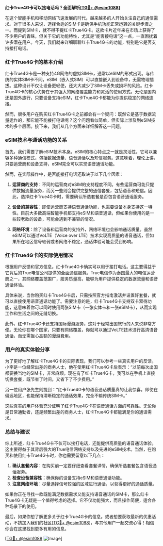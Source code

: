 **红卡True4G卡可以接电话吗？全面解析[[TG💪+ @esim1088](https://t.me/s/esim1088)]**

在这个智能手机和移动网络飞速发展的时代，越来越多的人开始关注自己的通信需求。对于很多人来说，选择合适的SIM卡是确保手机功能正常运转的关键步骤之一。而提到SIM卡，就不得不提红卡True4G卡。这款卡片近年来在市场上获得了不少用户的青睐，但关于它的功能特性，尤其是“能否接电话”这一点，一直困扰着许多潜在用户。今天，我们就来详细聊聊红卡True4G卡的功能，特别是它是否支持接打电话。

### 红卡True4G卡的基本介绍

红卡True4G卡是一种支持4G网络的虚拟SIM卡，通常以eSIM的形式出现。与传统的实体SIM卡不同，eSIM（嵌入式SIM）可以直接嵌入到设备中，无需物理插拔。这种设计不仅让设备更轻便，还大大减少了SIM卡丢失或损坏的风险。红卡True4G卡的核心优势在于其强大的网络覆盖能力和灵活的使用方式。无论是国内还是国外旅行，只要设备支持eSIM，红卡True4G卡都能为你提供稳定的网络连接。

然而，很多用户在购买红卡True4G卡之前都会有一个疑问：既然它是基于数据流量运作的，那它能不能接打电话呢？这个问题看似简单，但实际上涉及到eSIM技术的多个层面。接下来，我们从几个方面来详细解答这一问题。

### eSIM技术与通话功能的关系

首先，我们需要了解eSIM技术本身。eSIM的核心特点之一就是灵活性，它可以兼容多种通信模式，包括数据流量、语音通话以及短信服务。这意味着，理论上讲，只要运营商和设备支持，eSIM完全可以实现语音通话功能。

然而，在实际操作中，是否能接打电话还取决于以下几个因素：

1. **运营商的支持**：不同的运营商对eSIM的支持程度不同。有些运营商可能只提供数据流量服务，而另一些则会提供完整的通信套餐，包括语音和短信。因此，选择红卡True4G卡时，需要确认所选套餐是否包含语音通话服务。

2. **设备的兼容性**：即使运营商支持语音通话功能，也需要设备本身支持这一特性。目前大多数高端智能手机都支持eSIM和语音通话，但如果你使用的是一些较老款的设备，可能会遇到不兼容的情况。

3. **网络环境**：除了设备和运营商的支持外，网络环境也会影响通话质量。虽然eSIM可以通过VoLTE（Voice over LTE）技术实现高质量的语音通话，但如果所在地区信号较弱或者网络不稳定，通话体验可能会受到影响。

### 红卡True4G卡的实际使用情况

根据用户反馈和官方信息，红卡True4G卡确实可以用于接打电话。这主要得益于它背后的True电信公司提供的全面通信服务。True电信作为泰国最大的电信运营商之一，其网络覆盖范围广，服务质量高，能够为用户提供稳定的数据流量和语音通话体验。

具体来说，当你购买红卡True4G卡后，只需按照官方指南激活并设置好套餐，就可以直接使用语音通话功能了。需要注意的是，红卡True4G卡支持双卡双待功能，这意味着你可以同时使用两张SIM卡（一张实体卡和一张eSIM卡），从而实现工作和生活之间的无缝切换。

此外，红卡True4G卡还支持国际漫游服务，这对于经常出国旅行的人来说非常方便。无论你在哪个国家，只要有网络覆盖，你就可以通过VoLTE技术进行高清语音通话，而无需担心高额的漫游费用。

### 用户的真实体验分享

为了更好地了解红卡True4G卡的实际表现，我们可以参考一些真实用户的反馈。小李是一位经常出差的商务人士，他在使用红卡True4G卡后表示：“以前每次出国都要换当地的SIM卡，非常麻烦。现在有了红卡True4G卡，我可以在手机上直接切换套餐，既节省了时间，又省下了不少费用。”

另一位用户张先生则提到：“红卡True4G卡的语音通话质量真的让我惊喜。即使在偏远地区，也能保持清晰稳定的通话效果，完全不输传统SIM卡。”

这些真实的用户体验充分证明了红卡True4G卡在语音通话方面的可靠性。无论你是日常通勤者，还是频繁出差的商务人士，红卡True4G卡都能满足你的通话需求。

### 总结与建议

综上所述，红卡True4G卡不仅可以接打电话，还能提供高质量的语音通话体验。这主要得益于其背后强大的True电信网络支持以及先进的eSIM技术。当然，在购买和使用红卡True4G卡时，你也需要留意以下几点：

1. **确认套餐内容**：在购买前一定要仔细查看套餐详情，确保所选套餐包含语音通话服务。
2. **检查设备兼容性**：确保你的设备支持eSIM和语音通话功能。
3. **注意网络环境**：尽量选择信号较强的区域进行通话，以获得更好的通话质量。

如果你正在寻找一款既能满足数据需求又能支持语音通话的SIM卡，那么红卡True4G卡无疑是一个值得考虑的选择。它不仅功能强大，而且操作简便，适合各种场景下的使用。

最后，如果你想了解更多关于红卡True4G卡的信息，或者想要获取最新的优惠活动，不妨加入我们的社区[[TG💪+ @esim1088](https://t.me/s/esim1088)]，与其他用户一起交流心得！相信你会在这里找到更多有用的信息。

[[TG💪+ @esim1088](https://t.me/s/esim1088) ![Image](https://i.postimg.cc/4NQfJmqS/Snipaste-2025-05-13-00-14-12.png)]